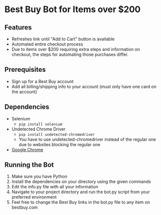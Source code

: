 # Best Buy Bot for Items over $200

## Features
- Refreshes link until "Add to Cart" button is available
- Automated entire checkout process
- Due to items over $200 requiring extra steps and information on checkout, the steps for automating those purchases differ.

## Prerequisites
- Sign up for a Best Buy account
- Add all billing/shipping info to your account (must only have one card on the account)

## Dependencies
- Selenium
	- `pip install selenium`
- Undetected Chrome Driver
    - `pip install undetected-chromedriver`
    - You have to use undetected-chromedriver instead of the regular one due to websites blocking the regular one
- [Google Chrome](https://www.google.com/chrome/)


## Running the Bot
1. Make sure you have Python
2. Install the dependencies on your directory using the given commands
3. Edit the info.py file with all your information
4. Navigate to your project directory and run the bot.py script from your preferred environment
5. Feel free to change the Best Buy links in the bot.py file to any item on bestbuy.com


